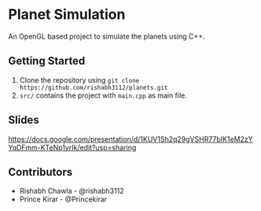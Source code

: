 # Planet Simulation
An OpenGL based project to simulate the planets using C++.

## Getting Started
1. Clone the repository using `git clone https://github.com/rishabh3112/planets.git`
2. `src/` contains the project with `main.cpp` as main file.

## Slides
https://docs.google.com/presentation/d/1KUV1Sh2q29gVSHR77bIK1eM2zYYqDFmm-KTeNp1yrIk/edit?usp=sharing

## Contributors
- Rishabh Chawla - @rishabh3112
- Prince Kirar - @Princekirar
